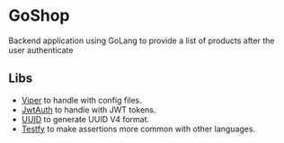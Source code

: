 # GoShop

Backend application using GoLang to provide a list of 
products after the user authenticate 

## Libs

- [Viper](github.com/spf13/viper) to handle with config files.
- [JwtAuth](github.com/go-chi/jwtauth) to handle with JWT tokens.
- [UUID](github.com/google/uuid) to generate UUID V4 format.
- [Testfy](github.com/stretchr/testify) to make assertions more common with other languages.